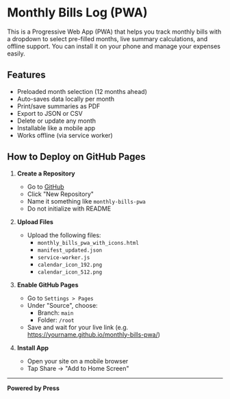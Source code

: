 # Monthly Bills Log (PWA)

This is a Progressive Web App (PWA) that helps you track monthly bills with a dropdown to select pre-filled months, live summary calculations, and offline support. You can install it on your phone and manage your expenses easily.

## Features
- Preloaded month selection (12 months ahead)
- Auto-saves data locally per month
- Print/save summaries as PDF
- Export to JSON or CSV
- Delete or update any month
- Installable like a mobile app
- Works offline (via service worker)

## How to Deploy on GitHub Pages

1. **Create a Repository**
   - Go to [GitHub](https://github.com)
   - Click "New Repository"
   - Name it something like `monthly-bills-pwa`
   - Do not initialize with README

2. **Upload Files**
   - Upload the following files:
     - `monthly_bills_pwa_with_icons.html`
     - `manifest_updated.json`
     - `service-worker.js`
     - `calendar_icon_192.png`
     - `calendar_icon_512.png`

3. **Enable GitHub Pages**
   - Go to `Settings > Pages`
   - Under "Source", choose:
     - Branch: `main`
     - Folder: `/root`
   - Save and wait for your live link (e.g. https://yourname.github.io/monthly-bills-pwa/)

4. **Install App**
   - Open your site on a mobile browser
   - Tap Share → "Add to Home Screen"

---

**Powered by Press**